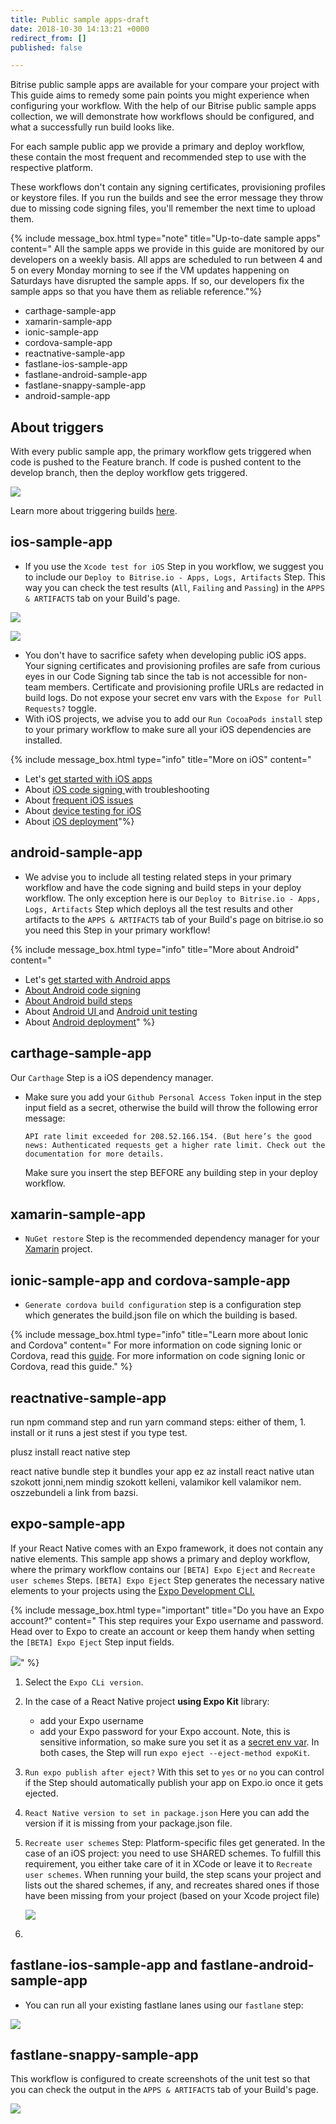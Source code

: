 ```yaml
---
title: Public sample apps-draft
date: 2018-10-30 14:13:21 +0000
redirect_from: []
published: false

---
```

Bitrise public sample apps are available for your compare your project with This guide aims to remedy some pain points you might experience when configuring your workflow. With the help of our Bitrise public sample apps collection, we will demonstrate how workflows should be configured, and what a successfully run build looks like.

For each sample public app we provide a primary and deploy workflow, these contain the most frequent and recommended step to use with the respective platform.

These workflows don't contain any signing certificates, provisioning profiles or keystore files. If you run the builds and see the error message they throw due to missing code signing files, you'll remember the next time to upload them.

{% include message_box.html type="note" title="Up-to-date sample apps" content=" All the sample apps we provide in this guide are monitored by our developers on a weekly basis. All apps are scheduled to run between 4 and 5 on every Monday morning to see if the VM updates happening on Saturdays have disrupted the sample apps. If so, our developers fix the sample apps so that you have them as reliable reference."%}

* carthage-sample-app
* xamarin-sample-app
* ionic-sample-app
* cordova-sample-app
* reactnative-sample-app
* fastlane-ios-sample-app
* fastlane-android-sample-app
* fastlane-snappy-sample-app
* android-sample-app

## About triggers

With every public sample app, the primary workflow gets triggered when code is pushed to the Feature branch. If code is pushed content to the develop branch, then the deploy workflow gets triggered.

![](/img/triggers-sample-app.png)

Learn more about triggering builds [here](/builds/triggering-builds/triggering-builds/).

## ios-sample-app

* If you use the `Xcode test for iOS` Step in you workflow, we suggest you to include our `Deploy to Bitrise.io - Apps, Logs, Artifacts` Step. This way you can check the test results (`All`, `Failing` and `Passing`) in the `APPS & ARTIFACTS` tab on your Build's page.

![](/img/sample-app-ios.png)

![](/img/xcode-test-results.png)

* You don't have to sacrifice safety when developing public iOS apps. Your signing certificates and provisioning profiles are safe from curious eyes in our Code Signing tab since the tab is not accessible for non-team members. Certificate and provisioning profile URLs are redacted in build logs. Do not expose your secret env vars with the `Expose for Pull Requests?` toggle.
* With iOS projects, we advise you to add our `Run CocoaPods install` step to your primary workflow to make sure all your iOS dependencies are installed.

{% include message_box.html type="info" title="More on iOS" content="

* Let's [get started with iOS apps](/getting-started/getting-started-with-ios-apps/)
* About [iOS code signing ](/code-signing/ios-code-signing/code-signing/)with troubleshooting
* About [frequent iOS issues](/troubleshooting/frequent-ios-issues/)
* About [device testing for iOS](/testing/device-testing-for-ios/)
* About [iOS deployment](/deploy/ios-deploy/introduction-to-deploying-ios-apps/)"%}

## android-sample-app

* We advise you to include all testing related steps in your primary workflow and have the code signing and build steps in your deploy workflow. The only exception here is our `Deploy to Bitrise.io - Apps, Logs, Artifacts` Step which deploys all the test results and other artifacts to the `APPS & ARTIFACTS` tab of your Build's page on bitrise.io so you need this Step in your primary workflow!

{% include message_box.html type="info" title="More about Android" content="

* Let's [get started with Android apps](/getting-started/getting-started-with-android-apps/)
* [About Android code signing](/code-signing/android-code-signing/android-code-signing-procedures/)
* [About Android build steps](/tips-and-tricks/android-tips-and-tricks/)
* About [Android UI ](/testing/device-testing-for-android/)and [Android unit testing](/testing/android-run-a-unit-test/)
* About [Android deployment](/deploy/android-deploy/deploying-android-apps/)" %}

## carthage-sample-app

Our `Carthage` Step is a iOS dependency manager.

* Make sure you add your `Github Personal Access Token` input in the step input field as a secret, otherwise the build will throw the following error message:

      API rate limit exceeded for 208.52.166.154. (But here’s the good news: Authenticated requests get a higher rate limit. Check out the documentation for more details.

  Make sure you insert the step BEFORE any building step in your deploy workflow.

## xamarin-sample-app

* `NuGet restore` Step is the recommended dependency manager for your [Xamarin](/getting-started/getting-started-with-xamarin-apps/) project.

## ionic-sample-app and cordova-sample-app

* `Generate cordova build configuration` step is a configuration step which generates the build.json file on which the building is based.

{% include message_box.html type="info" title="Learn more about Ionic and Cordova" content=" For more information on code signing Ionic or Cordova, read this [guide](/code-signing/ios-code-signing/ionic-cordova-code-signing/). For more information on code signing Ionic or Cordova, read this guide." %}

## reactnative-sample-app

run npm command step and run yarn command steps:  either of them, 1. install or it runs a jest stest if you type test.

plusz install react native step

react native bundle step it bundles your app ez az install react native utan szokott jonni,nem mindig szokott kelleni, valamikor kell valamikor nem. oszzebundeli a link from bazsi.

## expo-sample-app

If your React Native comes with an Expo framework, it does not contain any native elements. This sample app shows a primary and deploy workflow, where the primary workflow contains our `[BETA] Expo Eject` and `Recreate user schemes` Steps. `[BETA] Expo Eject` Step generates the necessary native elements to your projects using the [Expo Development CLI.](https://docs.expo.io/versions/latest/introduction/installation#local-development-tool-expo-cli)

{% include message_box.html type="important" title="Do you have an Expo account?" content=" This step requires your Expo username and password. Head over to Expo to create an account or keep them handy when setting the `[BETA] Expo Eject` Step input fields.

![](/img/expo-eject.png)" %}

1. Select the `Expo CLi version`.
2. In the case of a React Native project **using Expo Kit** library:
   * add your Expo username
   * add your Expo password for your Expo account. Note, this is sensitive information, so make sure you set it as a [secret env var](/builds/env-vars-secret-env-vars/#about-secrets/).
     In both cases, the Step will run `expo eject --eject-method expoKit`.
3. `Run expo publish after eject?` With this set to `yes` or `no` you can control if the Step should automatically publish your app on Expo.io once it gets ejected.
4. `React Native version to set in package.json` Here you can add the version if it is missing from your package.json file.
5. `Recreate user schemes` Step: Platform-specific files get generated. In the case of an iOS project: you need to use SHARED schemes. To fulfill this requirement, you either take care of it in XCode or leave it to `Recreate user schemes`. When running your build, the step scans your project and lists out the shared schemes, if any, and recreates shared ones if those have been missing from your project (based on your Xcode project file)

   ![](/img/recreate=schemes.png)
6. 

## fastlane-ios-sample-app and fastlane-android-sample-app

* You can run all your existing fastlane lanes using our `fastlane` step:

![](/img/fastlane-lane.png)

## fastlane-snappy-sample-app

This workflow is configured to create screenshots of the unit test so that you can check the output in the `APPS & ARTIFACTS` tab of your Build's page.

![](/img/screenshot-snappy.png)
